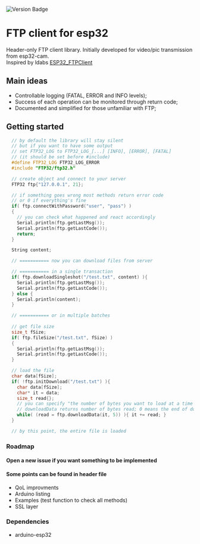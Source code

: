 ![Version Badge](https://img.shields.io/badge/version-0.8.7-blue)


# FTP client for esp32
Header-only FTP client library.
Initially developed for video/pic transmission from esp32-cam.  
Inspired by ldabs [ESP32_FTPClient](https://github.com/ldab/ESP32_FTPClient)

## Main ideas
* Controllable logging (FATAL, ERROR and INFO levels);
* Success of each operation can be monitored through return code;
* Documented and simplified for those unfamiliar with FTP;

## Getting started
```c++
  // by default the library will stay silent
  // but if you want to have some output
  // set FTP32_LOG to FTP32_LOG_[...] [INFO], [ERROR], [FATAL] 
  // (it should be set before #include)
  #define FTP32_LOG FTP32_LOG_ERROR
  #include "FTP32/ftp32.h"

  // create object and connect to your server
  FTP32 ftp{"127.0.0.1", 21};

  // if something goes wrong most methods return error code
  // or 0 if everything's fine
  if( ftp.connectWithPassword("user", "pass") ) 
  { 
    // you can check what happened and react accordingly 
    Serial.println(ftp.getLastMsg());
    Serial.println(ftp.getLastCode());
    return;
  }

  String content;

  // =========== now you can download files from server

  // =========== in a single transaction
  if( ftp.downloadSingleshot("/test.txt", content) ){
    Serial.println(ftp.getLastMsg());
    Serial.println(ftp.getLastCode());
  } else {
    Serial.println(content);
  }

  // =========== or in multiple batches
  
  // get file size
  size_t fSize;
  if( ftp.fileSize("/test.txt", fSize) )
  {
    Serial.println(ftp.getLastMsg());
    Serial.println(ftp.getLastCode()); 
  }

  // load the file
  char data[fSize];
  if( !ftp.initDownload("/test.txt") ){
    char data[fSize];
    char* it = data;
    size_t read{};
    // you can specify "the number of bytes you want to load at a time
    // downloadData returns number of bytes read; 0 means the end of download
    while( (read = ftp.downloadData(it, 5)) ){ it += read; }
  }

  // by this point, the entire file is loaded
```

### Roadmap
#### Open a new issue if you want something to be implemented
#### Some points can be found in header file
* QoL improvments
* Arduino listing
* Examples (test function to check all methods)
* SSL layer

### Dependencies
* arduino-esp32